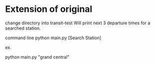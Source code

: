 # Extension of original

change directory into transit-test
Will print next 3 departure times for a searched station.

command line
python main.py [Search Station] 


ex.

python main.py "grand central"
